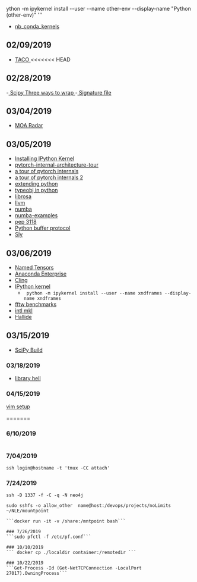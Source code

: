 ython -m ipykernel install --user --name other-env --display-name "Python (other-env)" '''
- [ nb_conda_kernels ](https://github.com/Anaconda-Platform/nb_conda_kernels) 
## 02/09/2019
- [ TACO ](https://youtu.be/Kffbzf9etLEh)
<<<<<<< HEAD

## 02/28/2019
-[ Scipy Three ways to wrap ](https://docs.scipy.org/doc/numpy-1.15.1/f2py/getting-started.html)
-[ Signature file ](https://docs.scipy.org/doc/numpy/f2py/signature-file.html)

## 03/04/2019
- [ MOA Radar ](https://www.researchgate.net/profile/Lenore_Mullin/publication/262407372_A_uniform_way_of_reasoning_about_array-based_computation_in_radar_Algebraically_connecting_the_hardwaresoftware_boundary/links/5b313a234585150d23d1bd01/A-uniform-way-of-reasoning-about-array-based-computation-in-radar-Algebraically-connecting-the-hardware-software-boundary.pdf?origin=publication_detail)

## 03/05/2019
- [ Installing IPython Kernel ](https://ipython.readthedocs.io/en/stable/install/kernel_install.html)
- [ pytorch-internal-architecture-tour](http://blog.christianperone.com/2018/03/pytorch-internal-architecture-tour/#dlpack)
- [ a tour of pytorch internals ](https://pytorch.org/blog/a-tour-of-pytorch-internals-1/)
- [ a tour of pytorch internals 2](https://pytorch.org/blog/a-tour-of-pytorch-internals-2/)
- [ extending python](https://docs.python.org/3.7/extending/index.html)
- [ typeobj in python](https://docs.python.org/3/c-api/typeobj.html)
- [ librosa ](https://github.com/librosa/librosa/blob/master/examples/LibROSA%20demo.ipynb)
- [ llvm ](https://llvm.org/)
- [ numba ](https://www.youtube.com/watch?v=LmlJcZYpAi0&feature=youtu.be)
- [numba-examples ](https://github.com/numba/numba-examples)
- [ pep 3118 ](https://www.python.org/dev/peps/pep-3118/)
- [ Python buffer protocol ](https://docs.python.org/3/c-api/buffer.html#c.PyObject_GetBuffer)
- [ Sly ](https://sly.readthedocs.io/en/latest/sly.html)

## 03/06/2019
- [ Named Tensors ](http://nlp.seas.harvard.edu/NamedTensor)
- [ Anaconda Enterprise ](http://admin.training.anaconda.com/architecture.html#nodes-and-services)
- [ Cling ](https://cdn.rawgit.com/root-project/cling/master/www/index.html)
- [ IPython kernel ](https://ipython.readthedocs.io/en/stable/install/kernel_install.html)
	- ``` python -m ipykernel install --user --name xndframes --display-name xndframes```
- [ fftw benchmarks ](http://www.fftw.org/speed/CoreDuo-3.0GHz-icc/)
- [ intl mkl ](https://software.intel.com/en-us/mkl/features/benchmarks)
- [ Hallide ](http://stellar.mit.edu/S/course/6/sp15/6.815/courseMaterial/topics/topic2/lectureNotes/14_Halide_print/14_Halide_print.pdf)

## 03/15/2019
- [ SciPy Build ](https://docs.scipy.org/doc/numpy-1.10.4/dev/development_environment.html)

### 03/18/2019
- [library hell](http://nickdesaulniers.github.io/blog/2016/11/20/static-and-dynamic-libraries/)

### 04/15/2019 
[vim setup](https://realpython.com/vim-and-python-a-match-made-in-heaven/)

=======

### 6/10/2019
```ffmpeg -i Screen\ Recording\ 2019-06-10\ at\ 12.18.54\ PM.mov -s 600x400 -pix_fmt rgb24 -r 10 -f gif - | gifsicle --optimize=3 --delay=3 > out.gif
```

### 7/04/2019
``` ssh login@hostname -t 'tmux -CC attach' ```

### 7/24/2019
```ssh -D 1337 -f -C -q -N neo4j```

```sudo sshfs -o allow_other  name@host:/devops/projects/noLimits ~/NLE/mountpoint ```
``` 
```docker run -it -v /share:/mntpoint bash```

### 7/26/2019
```sudo pfctl -f /etc/pf.conf```

### 10/10/2019
``` docker cp ./localdir container:/remotedir ```

### 10/22/2019
```Get-Process -Id (Get-NetTCPConnection -LocalPort 27017).OwningProcess```



